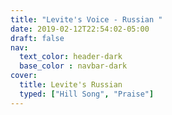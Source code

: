 ```yaml
---
title: "Levite's Voice - Russian "
date: 2019-02-12T22:54:02-05:00
draft: false
nav:
  text_color: header-dark
  base_color : navbar-dark
cover:
  title: Levite's Russian
  typed: ["Hill Song", "Praise"]
---
```

